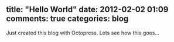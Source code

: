 title: "Hello World"
date: 2012-02-02 01:09
comments: true
categories: blog
---

Just created this blog with Octopress. Lets see how this goes...
